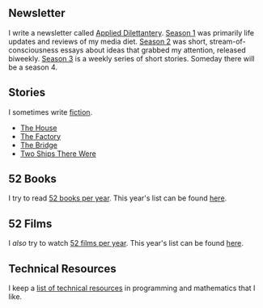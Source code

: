 ## Newsletter

I write a newsletter called [Applied Dilettantery](https://buttondown.email/rwblickhan). [Season 1](https://buttondown.email/rwblickhan/archive/soma-or-moving-to-san-francisco-and-living-to-tell/) was primarily life updates and reviews of my media diet. [Season 2](https://buttondown.email/rwblickhan/archive/misplaced-institutional-incentives-ad-s2e1/) was short, stream-of-consciousness essays about ideas that grabbed my attention, released biweekly. [Season 3](https://buttondown.email/rwblickhan/archive/the-house-part-i-s3e1/) is a weekly series of short stories. Someday there will be a season 4.

## Stories

I sometimes write [fiction](/stories).

* [The House](/stories/thehouse)
* [The Factory](/stories/thefactory)
* [The Bridge](/stories/thebridge)
* [Two Ships There Were](/stories/twoshipstherewere)

## 52 Books

I try to read [52 books per year](/52books). This year's list can be found [here](/52books/2021).

## 52 Films

I *also* try to watch [52 films per year](/52films). This year's list can be found [here](/52films/2021).

## Technical Resources

I keep a [list of technical resources](/technicalresources) in programming and mathematics that I like.
